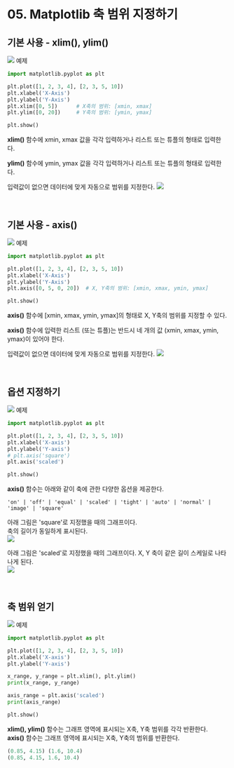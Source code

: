 # 05. Matplotlib 축 범위 지정하기
## 기본 사용 - xlim(), ylim()
![](Images/2023-05-06-16-45-59.png)
예제  
```python
import matplotlib.pyplot as plt

plt.plot([1, 2, 3, 4], [2, 3, 5, 10])
plt.xlabel('X-Axis')
plt.ylabel('Y-Axis')
plt.xlim([0, 5])      # X축의 범위: [xmin, xmax]
plt.ylim([0, 20])     # Y축의 범위: [ymin, ymax]

plt.show()
```
**xlim()** 함수에 xmin, xmax 값을 각각 입력하거나 리스트 또는 튜플의 형태로 입력한다.

**ylim()** 함수에 ymin, ymax 값을 각각 입력하거나 리스트 또는 튜플의 형태로 입력한다.

입력값이 없으면 데이터에 맞게 자동으로 범위를 지정한다.
![](Images/2023-05-06-16-47-08.png)

</br>

## 기본 사용 - axis()
![](Images/2023-05-06-16-47-27.png)
예제  
```python
import matplotlib.pyplot as plt

plt.plot([1, 2, 3, 4], [2, 3, 5, 10])
plt.xlabel('X-Axis')
plt.ylabel('Y-Axis')
plt.axis([0, 5, 0, 20])  # X, Y축의 범위: [xmin, xmax, ymin, ymax]

plt.show()
```
**axis()** 함수에 [xmin, xmax, ymin, ymax]의 형태로 X, Y축의 범위를 지정할 수 있다.

**axis()** 함수에 입력한 리스트 (또는 튜플)는 반드시 네 개의 값 (xmin, xmax, ymin, ymax)이 있어야 한다.

입력값이 없으면 데이터에 맞게 자동으로 범위를 지정한다.
![](Images/2023-05-06-16-49-10.png)

</br>

## 옵션 지정하기
![](Images/2023-05-06-16-49-29.png)
예제  
```python
import matplotlib.pyplot as plt

plt.plot([1, 2, 3, 4], [2, 3, 5, 10])
plt.xlabel('X-axis')
plt.ylabel('Y-axis')
# plt.axis('square')
plt.axis('scaled')

plt.show()
```
**axis()** 함수는 아래와 같이 축에 관한 다양한 옵션을 제공한다.
```
'on' | 'off' | 'equal' | 'scaled' | 'tight' | 'auto' | 'normal' | 'image' | 'square'
```
아래 그림은 'square'로 지정했을 때의 그래프이다.  
축의 길이가 동일하게 표시된다.  
![](Images/2023-05-06-16-53-04.png)  

아래 그림은 'scaled'로 지정했을 때의 그래프이다.
X, Y 축이 같은 길이 스케일로 나타나게 된다.  
![](Images/2023-05-06-16-53-43.png)

</br>

## 축 범위 얻기
![](Images/2023-05-06-16-53-57.png)
예제  
```python
import matplotlib.pyplot as plt

plt.plot([1, 2, 3, 4], [2, 3, 5, 10])
plt.xlabel('X-axis')
plt.ylabel('Y-axis')

x_range, y_range = plt.xlim(), plt.ylim()
print(x_range, y_range)

axis_range = plt.axis('scaled')
print(axis_range)

plt.show()
```
**xlim(), ylim()** 함수는 그래프 영역에 표시되는 X축, Y축 범위를 각각 반환한다.  
**axis()** 함수는 그래프 영역에 표시되는 X축, Y축의 범위를 반환한다.
```python
(0.85, 4.15) (1.6, 10.4)
(0.85, 4.15, 1.6, 10.4)
```